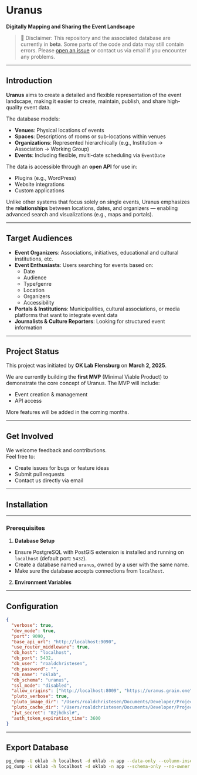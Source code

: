 # Uranus

**Digitally Mapping and Sharing the Event Landscape**

> 🚧 Disclaimer: This repository and the associated database are currently in **beta**. Some parts of the code and data may still contain errors. Please [open an issue](#) or contact us via email if you encounter any problems.

---

## Introduction

**Uranus** aims to create a detailed and flexible representation of the event landscape, making it easier to create, maintain, publish, and share high-quality event data.

The database models:
- **Venues**: Physical locations of events
- **Spaces**: Descriptions of rooms or sub-locations within venues
- **Organizations**: Represented hierarchically (e.g., Institution → Association → Working Group)
- **Events**: Including flexible, multi-date scheduling via `EventDate`

The data is accessible through an **open API** for use in:
- Plugins (e.g., WordPress)
- Website integrations
- Custom applications

Unlike other systems that focus solely on single events, Uranus emphasizes the **relationships** between locations, dates, and organizers — enabling advanced search and visualizations (e.g., maps and portals).

---

## Target Audiences

- **Event Organizers**: Associations, initiatives, educational and cultural institutions, etc.
- **Event Enthusiasts**: Users searching for events based on:
	- Date
	- Audience
	- Type/genre
	- Location
	- Organizers
	- Accessibility
- **Portals & Institutions**: Municipalities, cultural associations, or media platforms that want to integrate event data
- **Journalists & Culture Reporters**: Looking for structured event information

---

## Project Status

This project was initiated by **OK Lab Flensburg** on **March 2, 2025**.

We are currently building the **first MVP** (Minimal Viable Product) to demonstrate the core concept of Uranus. The MVP will include:
- Event creation & management
- API access

More features will be added in the coming months.

---

## Get Involved

We welcome feedback and contributions.  
Feel free to:
- Create issues for bugs or feature ideas
- Submit pull requests
- Contact us directly via email

---

## Installation

---

### Prerequisites

1. **Database Setup**

- Ensure PostgreSQL with PostGIS extension is installed and running on `localhost` (default port: `5432`).
- Create a database named `uranus`, owned by a user with the same name.
- Make sure the database accepts connections from `localhost`.

2. **Environment Variables**


---

## Configuration

```json
{
  "verbose": true,
  "dev_mode": true,
  "port": 9090,
  "base_api_url": "http://localhost:9090",
  "use_router_middleware": true,
  "db_host": "localhost",
  "db_port": 5432,
  "db_user": "roaldchristesen",
  "db_password": "",
  "db_name": "oklab",
  "db_schema": "uranus",
  "ssl_mode": "disabled",
  "allow_origins": ["http://localhost:8009", "https://uranus.grain.one"],
  "pluto_verbose": true,
  "pluto_image_dir": "/Users/roaldchristesen/Documents/Developer/Projects/pluto/image",
  "pluto_cache_dir": "/Users/roaldchristesen/Documents/Developer/Projects/pluto/cache",
  "jwt_secret": "82jhdksl#",
  "auth_token_expiration_time": 3600
}
```


---

## Export Database

```sh
pg_dump -U oklab -h localhost -d oklab -n app --data-only --column-inserts --no-owner --no-comments --verbose -f uranus_data_dump.sql
pg_dump -U oklab -h localhost -d oklab -n app --schema-only --no-owner --no-comments --verbose -f uranus_schema_dump.sql
```
